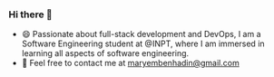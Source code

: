 ### Hi there 👋

<!--
**maryembe/maryembe** is a ✨ _special_ ✨ repository because its `README.md` (this file) appears on your GitHub profile.

Here are some ideas to get you started:

- 🔭 I’m currently working on ...
- 🌱 I’m currently learning ...
- 👯 I’m looking to collaborate on ...
- 🤔 I’m looking for help with ...
- 💬 Ask me about ...
- 📫 How to reach me: ...

....
- ⚡ Fun fact: ...
- Languages and tools :
<img width="75px" src="https://github.com/Pedro-Murilo/icons-for-readme/blob/main/.github/js-icon.svg" alt="Javascript Icon" />
<img width="75px" src="https://github.com/Pedro-Murilo/icons-for-readme/blob/main/.github/typescript-icon.svg" alt="Typescript Icon" />
<img width="75px" src="https://github.com/Pedro-Murilo/icons-for-readme/blob/main/.github/react-icon.svg" alt="ReactJS Icon" />
<img width="75px" src="https://github.com/Pedro-Murilo/icons-for-readme/blob/main/.github/css-icon.svg" alt="CSS Icon" />
<img width="75px" src="https://github.com/Pedro-Murilo/icons-for-readme/blob/main/.github/figma-icon.svg" alt="Figma Icon" />
<img width="75px" src="https://github.com/Pedro-Murilo/icons-for-readme/blob/main/.github/vscode-icon.svg" alt="VSCode Icon" />
<img width="75px" src="https://github.com/Pedro-Murilo/icons-for-readme/blob/main/.github/firebase-icon.svg" alt="Firebase Icon" />
<img width="75px" src="[https://github.com/Pedro-Murilo/icons-for-readme/blob/main/.github/firebase-icon.svg](https://camo.githubusercontent.com/fc531b7ec44d5eb08d44dd57078a31ef6f3357bfd40ed63a86b9eab811b8b7ab/68747470733a2f2f696d672e736869656c64732e696f2f62616467652f2d547970655363726970742d3030374143433f7374796c653d666c61742d737175617265266c6f676f3d74797065736372697074266c6f676f436f6c6f723d7768697465
)" alt="Firebase Icon" />

-->
- 😄 Passionate about full-stack development and DevOps, I am a Software Engineering student at @INPT, where I am immersed in learning all aspects of software engineering.
- 💬 Feel free to contact me at maryembenhadin@gmail.com

